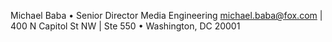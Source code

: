 Michael Baba • Senior Director Media Engineering
michael.baba@fox.com | 400 N Capitol St NW | Ste 550 • Washington, DC 20001 

<!---
michael-baba-fox/michael-baba-fox is a ✨ special ✨ repository because its `README.md` (this file) appears on your GitHub profile.
You can click the Preview link to take a look at your changes.
--->
